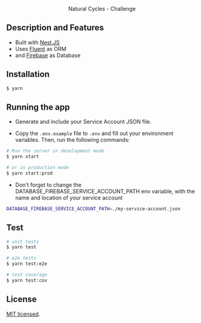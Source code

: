   <p align="center">Natural Cycles - Challenge</p>

## Description and Features

- Built with [Nest.JS](https://github.com/nestjs/nest)
- Uses [Fluent](https://github.com/goat-io/fluent) as ORM
- and [Firebase](https://firebase.google.com) as Database

## Installation

```bash
$ yarn
```

## Running the app

- Generate and include your Service Account JSON file.

- Copy the `.env.example` file to `.env` and fill out your environment variables. Then, run the following commands:

```bash
# Run the server in development mode
$ yarn start

# or in production mode
$ yarn start:prod
```

- Don't forget to change the DATABASE_FIREBASE_SERVICE_ACCOUNT_PATH env variable, with the name and location of your service account

```bash
DATABASE_FIREBASE_SERVICE_ACCOUNT_PATH=./my-service-account.json
```

## Test

```bash
# unit tests
$ yarn test

# e2e tests
$ yarn test:e2e

# test coverage
$ yarn test:cov
```

## License

[MIT licensed](LICENSE).
